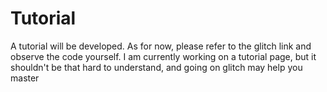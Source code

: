 # Tutorial

A tutorial will be developed. As for now, please refer to the glitch link and observe the code yourself. I am currently working on a tutorial page, but it shouldn't be that hard to understand, and going on glitch may help you master 
